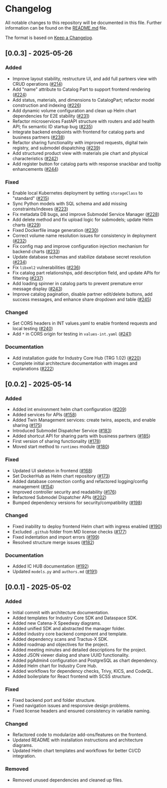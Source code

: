 # Changelog

All notable changes to this repository will be documented in this file.
Further information can be found on the [README.md](README.md) file.

The format is based on [Keep a Changelog](https://keepachangelog.com/en/1.0.0/).

## [0.0.3] - 2025-05-26

### Added

- Improve layout stability, restructure UI, and add full partners view with CRUD operations ([#214](https://github.com/eclipse-tractusx/industry-core-hub/pull/214))
- Add "name" attribute to Catalog Part to support frontend rendering ([#224](https://github.com/eclipse-tractusx/industry-core-hub/pull/224))
- Add status, materials, and dimensions to CatalogPart; refactor model construction and indexing ([#226](https://github.com/eclipse-tractusx/industry-core-hub/pull/226))
- Add dynamic volume configuration and clean up Helm chart dependencies for E2E stability ([#231](https://github.com/eclipse-tractusx/industry-core-hub/pull/231))
- Refactor microservices FastAPI structure with routers and add health API; fix semantic ID startup bug ([#235](https://github.com/eclipse-tractusx/industry-core-hub/pull/235))
- Integrate backend endpoints with frontend for catalog parts and business partners ([#238](https://github.com/eclipse-tractusx/industry-core-hub/pull/238))
- Refactor sharing functionality with improved requests, digital twin registry, and submodel dispatching ([#239](https://github.com/eclipse-tractusx/industry-core-hub/pull/239))
- Add structured product view with materials pie chart and physical characteristics ([#242](https://github.com/eclipse-tractusx/industry-core-hub/pull/242))
- Add register button for catalog parts with response snackbar and tooltip enhancements ([#244](https://github.com/eclipse-tractusx/industry-core-hub/pull/244))

### Fixed

- Enable local Kubernetes deployment by setting `storageClass` to "standard" ([#215](https://github.com/eclipse-tractusx/industry-core-hub/pull/215))
- Sync Python models with SQL schema and add missing constraints/indexes ([#223](https://github.com/eclipse-tractusx/industry-core-hub/pull/223))
- Fix metadata DB bugs, and improve Submodel Service Manager ([#228](https://github.com/eclipse-tractusx/industry-core-hub/pull/228))
- Add delete method and fix upload logic for submodels; update Helm charts ([#229](https://github.com/eclipse-tractusx/industry-core-hub/pull/229))
- Fixed Dockerfile image generation ([#230](https://github.com/eclipse-tractusx/industry-core-hub/pull/230))
- Correct volume name resolution issues for consistency in deployment ([#232](https://github.com/eclipse-tractusx/industry-core-hub/pull/232))
- Fix config map and improve configuration injection mechanism for backend charts ([#233](https://github.com/eclipse-tractusx/industry-core-hub/pull/233))
- Update database schemas and stabilize database secret resolution ([#234](https://github.com/eclipse-tractusx/industry-core-hub/pull/234))
- Fix `libxml2` vulnerabilities ([#236](https://github.com/eclipse-tractusx/industry-core-hub/pull/236))
- Fix catalog part relationships, add description field, and update APIs for filtering ([#237](https://github.com/eclipse-tractusx/industry-core-hub/pull/237))
- Add loading spinner in catalog parts to prevent premature error message display ([#243](https://github.com/eclipse-tractusx/industry-core-hub/pull/243))
- Improve catalog pagination, disable partner edit/delete buttons, add success messages, and enhance share dropdown and table ([#245](https://github.com/eclipse-tractusx/industry-core-hub/pull/245))

### Changed

- Set CORS headers in INT values.yaml to enable frontend requests and local testing ([#240](https://github.com/eclipse-tractusx/industry-core-hub/pull/240))
- Add `*` in CORS origin for testing in `values-int.yaml` ([#241](https://github.com/eclipse-tractusx/industry-core-hub/pull/241))

### Documentation

- Add installation guide for Industry Core Hub (TRG 1.02) ([#220](https://github.com/eclipse-tractusx/industry-core-hub/pull/220))
- Complete initial architecture documentation with images and explanations ([#222](https://github.com/eclipse-tractusx/industry-core-hub/pull/222))

## [0.0.2] - 2025-05-14

### Added

- Added int environment helm chart configuration ([#209](https://github.com/eclipse-tractusx/industry-core-hub/pull/209))
- Added services for APIs ([#158](https://github.com/eclipse-tractusx/industry-core-hub/pull/158))
- Added Twin Management services: create twins, aspects, and enable sharing ([#175](https://github.com/eclipse-tractusx/industry-core-hub/pull/175))
- Introduced Submodel Dispatcher Service ([#183](https://github.com/eclipse-tractusx/industry-core-hub/pull/183))
- Added shortcut API for sharing parts with business partners ([#185](https://github.com/eclipse-tractusx/industry-core-hub/pull/185))
- First version of sharing functionality ([#178](https://github.com/eclipse-tractusx/industry-core-hub/pull/178))
- Moved start method to `runtimes` module ([#180](https://github.com/eclipse-tractusx/industry-core-hub/pull/180))

### Fixed

- Updated UI skeleton in frontend ([#168](https://github.com/eclipse-tractusx/industry-core-hub/pull/168))
- Set DockerHub as Helm chart repository ([#173](https://github.com/eclipse-tractusx/industry-core-hub/pull/173))
- Added database connection config and refactored logging/config management ([#154](https://github.com/eclipse-tractusx/industry-core-hub/pull/154))
- Improved controller security and readability ([#176](https://github.com/eclipse-tractusx/industry-core-hub/pull/176))
- Refactored Submodel Dispatcher APIs ([#202](https://github.com/eclipse-tractusx/industry-core-hub/pull/202))
- Bumped dependency versions for security/compatibility ([#198](https://github.com/eclipse-tractusx/industry-core-hub/pull/198))

### Changed

- Fixed inability to deploy frontend Helm chart with ingress enabled ([#190](https://github.com/eclipse-tractusx/industry-core-hub/pull/190))
- Excluded `.github` folder from MD license checks ([#177](https://github.com/eclipse-tractusx/industry-core-hub/pull/177))
- Fixed indentation and import errors ([#199](https://github.com/eclipse-tractusx/industry-core-hub/pull/199))
- Resolved structure merge issues ([#182](https://github.com/eclipse-tractusx/industry-core-hub/pull/182))

### Documentation

- Added IC HUB documentation ([#192](https://github.com/eclipse-tractusx/industry-core-hub/pull/192))
- Updated `models.py` and `authors.md` ([#191](https://github.com/eclipse-tractusx/industry-core-hub/pull/191))

## [0.0.1] - 2025-05-02

### Added

- Initial commit with architecture documentation.
- Added templates for Industry Core SDK and Dataspace SDK.
- Added new Catena-X Speedway diagrams.
- Added unified SDK and abstracted the manager folder.
- Added industry core backend component and template.
- Added dependency scans and Tractus-X SDK.
- Added roadmap and objectives for the project.
- Added meeting minutes and detailed descriptions for the project.
- Added JSON viewer dialog and share UUID functionality.
- Added pgAdmin4 configuration and PostgreSQL as chart dependency.
- Added Helm chart for Industry Core Hub.
- Added workflows for dependency checks, Trivy, KICS, and CodeQL.
- Added boilerplate for React frontend with SCSS structure.

### Fixed

- Fixed backend port and folder structure.
- Fixed navigation issues and responsive design problems.
- Fixed license headers and ensured consistency in variable naming.

### Changed

- Refactored code to modularize add-ons/features on the frontend.
- Updated README with installation instructions and architecture diagrams.
- Updated Helm chart templates and workflows for better CI/CD integration.

### Removed

- Removed unused dependencies and cleaned up files.